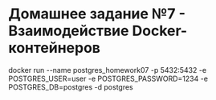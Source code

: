 # Домашнее задание №7 - Взаимодействие Docker-контейнеров

docker run --name postgres_homework07 -p 5432:5432 -e POSTGRES_USER=user -e POSTGRES_PASSWORD=1234 -e POSTGRES_DB=postgres -d postgres